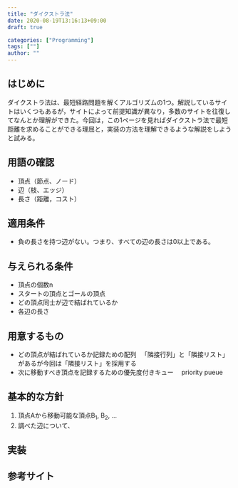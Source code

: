 ```yaml
---
title: "ダイクストラ法"
date: 2020-08-19T13:16:13+09:00
draft: true

categories: ["Programming"]
tags: [""]
author: ""
---
```

## はじめに
ダイクストラ法は、最短経路問題を解くアルゴリズムの1つ。解説しているサイトはいくつもあるが，サイトによって前提知識が異なり，多数のサイトを往復してなんとか理解ができた。今回は，この1ページを見ればダイクストラ法で最短距離を求めることができる理屈と，実装の方法を理解できるような解説をしようと試みる。
## 用語の確認
- 頂点（節点、ノード）
- 辺（枝、エッジ）
- 長さ（距離，コスト）


## 適用条件
- 負の長さを持つ辺がない。つまり、すべての辺の長さは0以上である。
## 与えられる条件
- 頂点の個数n
- スタートの頂点とゴールの頂点
- どの頂点同士が辺で結ばれているか
- 各辺の長さ
## 用意するもの
- どの頂点が結ばれているか記録ための配列
　「隣接行列」と「隣接リスト」があるが今回は「隣接リスト」を採用する
- 次に移動すべき頂点を記録するための優先度付きキュー
　priority pueue
## 基本的な方針
1. 頂点Aから移動可能な頂点B<sub>1</sub>, B<sub>2</sub>, …
2. 調べた辺について、
## 実装


## 参考サイト
